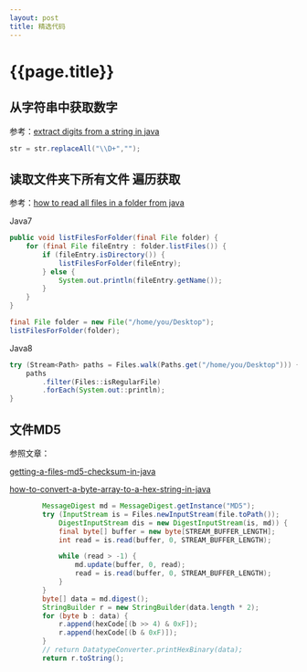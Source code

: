 ```yaml
---
layout: post
title: 精选代码
---
```

{{page.title}}
==============

## 从字符串中获取数字

参考：[extract digits from a string in java](https://stackoverflow.com/questions/4030928/extract-digits-from-a-string-in-java)

```java
str = str.replaceAll("\\D+","");
```

## 读取文件夹下所有文件 遍历获取

参考：[how to read all files in a folder from java](https://stackoverflow.com/questions/1844688/how-to-read-all-files-in-a-folder-from-java)

Java7

```java
public void listFilesForFolder(final File folder) {
    for (final File fileEntry : folder.listFiles()) {
        if (fileEntry.isDirectory()) {
            listFilesForFolder(fileEntry);
        } else {
            System.out.println(fileEntry.getName());
        }
    }
}

final File folder = new File("/home/you/Desktop");
listFilesForFolder(folder);
```

Java8

```java
try (Stream<Path> paths = Files.walk(Paths.get("/home/you/Desktop"))) {
    paths
        .filter(Files::isRegularFile)
        .forEach(System.out::println);
} 
```

## 文件MD5

参照文章：

[getting-a-files-md5-checksum-in-java](https://stackoverflow.com/questions/304268/getting-a-files-md5-checksum-in-java?answertab=votes#tab-top)

[how-to-convert-a-byte-array-to-a-hex-string-in-java](https://stackoverflow.com/questions/9655181/how-to-convert-a-byte-array-to-a-hex-string-in-java)

```java
        MessageDigest md = MessageDigest.getInstance("MD5");
        try (InputStream is = Files.newInputStream(file.toPath()); 
            DigestInputStream dis = new DigestInputStream(is, md)) {
            final byte[] buffer = new byte[STREAM_BUFFER_LENGTH];
            int read = is.read(buffer, 0, STREAM_BUFFER_LENGTH);

            while (read > -1) {
                md.update(buffer, 0, read);
                read = is.read(buffer, 0, STREAM_BUFFER_LENGTH);
            }
        }
        byte[] data = md.digest();
        StringBuilder r = new StringBuilder(data.length * 2);
        for (byte b : data) {
            r.append(hexCode[(b >> 4) & 0xF]);
            r.append(hexCode[(b & 0xF)]);
        }
        // return DatatypeConverter.printHexBinary(data);
        return r.toString();
```
